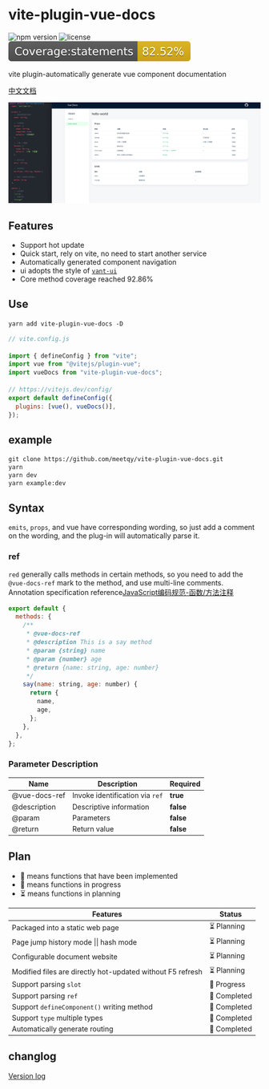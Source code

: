 # vite-plugin-vue-docs

![npm version](https://img.shields.io/npm/v/vite-plugin-vue-docs)
![license](https://img.shields.io/npm/l/vite-plugin-vue-docs)
![jest coverage](./badges/badge-statements.svg)

vite plugin-automatically generate vue component documentation

<a href="./README.zh.md">中文文档</a>

![preview](./preview.png)

## Features

- Support hot update
- Quick start, rely on vite, no need to start another service
- Automatically generated component navigation
- ui adopts the style of <a href='https://youzan.github.io/vant-weapp/#/home'>`vant-ui`</a>
- Core method coverage reached 92.86%

## Use

```shell
yarn add vite-plugin-vue-docs -D
```

```js
// vite.config.js

import { defineConfig } from "vite";
import vue from "@vitejs/plugin-vue";
import vueDocs from "vite-plugin-vue-docs";

// https://vitejs.dev/config/
export default defineConfig({
  plugins: [vue(), vueDocs()],
});
```

## example

```shell
git clone https://github.com/meetqy/vite-plugin-vue-docs.git
yarn
yarn dev
yarn example:dev
```

## Syntax

`emits`, `props`, and vue have corresponding wording, so just add a comment on the wording, and the plug-in will automatically parse it.

### ref

`red` generally calls methods in certain methods, so you need to add the `@vue-docs-ref` mark to the method, and use multi-line comments.
Annotation specification reference[JavaScript编码规范-函数/方法注释](http://itmyhome.com/js/han_6570_fang_fa_zhu_shi.html)

```js
export default {
  methods: {
    /**
     * @vue-docs-ref
     * @description This is a say method
     * @param {string} name
     * @param {number} age
     * @return {name: string, age: number}
     */
    say(name: string, age: number) {
      return {
        name,
        age,
      };
    },
  },
};
```

### Parameter Description

| Name          | Description                     | Required  |
| ------------- | ------------------------------- | --------- |
| @vue-docs-ref | Invoke identification via `ref` | **true**  |
| @description  | Descriptive information         | **false** |
| @param        | Parameters                      | **false** |
| @return       | Return value                    | **false** |

## Plan

- 🚀 means functions that have been implemented
- 👷 means functions in progress
- ⏳ means functions in planning

| Features                                                   | Status       |
| ---------------------------------------------------------- | ------------ |
| Packaged into a static web page                            | ⏳ Planning  |
| Page jump history mode &#124;&#124; hash mode              | ⏳ Planning  |
| Configurable document website                              | ⏳ Planning  |
| Modified files are directly hot-updated without F5 refresh | ⏳ Planning  |
| Support parsing `slot`                                     | 👷 Progress  |
| Support parsing `ref`                                      | 🚀 Completed  |
| Support `defineComponent()` writing method                 | 🚀 Completed |
| Support `type` multiple types                              | 🚀 Completed |
| Automatically generate routing                             | 🚀 Completed |

## changlog

[Version log](./CHANGELOG.md)
